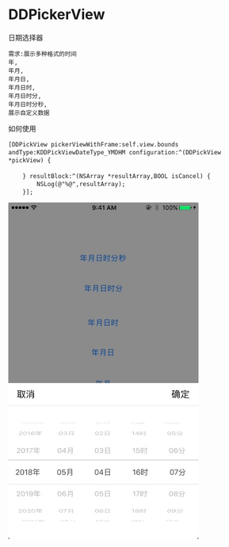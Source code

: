 # DDPickerView

日期选择器
```
需求:展示多种格式的时间
年,
年月,
年月日,
年月日时,
年月日时分,
年月日时分秒,
展示自定义数据
```

如何使用
```
[DDPickView pickerViewWithFrame:self.view.bounds andType:KDDPickViewDateType_YMDHM configuration:^(DDPickView *pickView) {
        
    } resultBlock:^(NSArray *resultArray,BOOL isCancel) {
        NSLog(@"%@",resultArray);
    }];
```

![Alt text](https://github.com/CoderDD/DDPickerView/blob/master/Screenshots/1525421401351.jpg)
